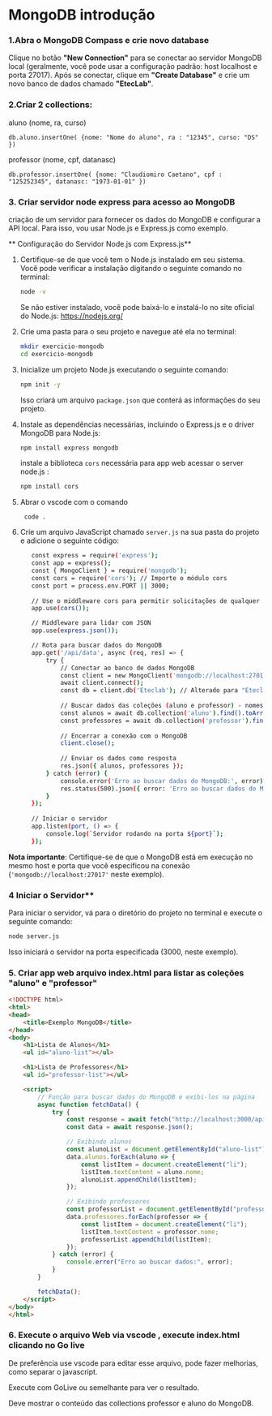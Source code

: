 
# MongoDB introdução

### 1.Abra o MongoDB Compass e crie novo database
Clique no botão **"New Connection"** para se conectar ao servidor MongoDB local (geralmente, você pode usar a configuração padrão: host localhost e porta 27017).
Após se conectar, clique em **"Create Database"** e crie um novo banco de dados chamado **"EtecLab"**.

### 2.Criar 2 collections:  

aluno (nome, ra, curso) 
```
db.aluno.insertOne( {nome: "Nome do aluno", ra : "12345", curso: "DS" })
```

professor (nome, cpf, datanasc) 

```
db.professor.insertOne( {nome: "Claudiomiro Caetano", cpf : "125252345", datanasc: "1973-01-01" })
```

### 3. Criar servidor node express para acesso ao MongoDB

criação de um servidor para fornecer os dados do MongoDB e configurar a API local. 
Para isso, vou usar Node.js e Express.js como exemplo.

** Configuração do Servidor Node.js com Express.js**

1. Certifique-se de que você tem o Node.js instalado em seu sistema. Você pode verificar a instalação digitando o seguinte comando no terminal:

   ```bash
   node -v
   ```

   Se não estiver instalado, você pode baixá-lo e instalá-lo no site oficial do Node.js: https://nodejs.org/

2. Crie uma pasta para o seu projeto e navegue até ela no terminal:

   ```bash
   mkdir exercicio-mongodb
   cd exercicio-mongodb
   ```

3. Inicialize um projeto Node.js executando o seguinte comando:

   ```bash
   npm init -y
   ```

   Isso criará um arquivo `package.json` que conterá as informações do seu projeto.

4. Instale as dependências necessárias, incluindo o Express.js e o driver MongoDB para Node.js:

   ```bash
   npm install express mongodb
   ```

   instale a biblioteca `cors` necessária para app web acessar o server node.js :

     ```bash
     npm install cors
     ```

5. Abrar o vscode com o comando
     ```
      code .
     ```
  
6. Crie um arquivo JavaScript chamado `server.js` na sua pasta do projeto e adicione o seguinte código:
   

   ```bash
      const express = require('express');
      const app = express();
      const { MongoClient } = require('mongodb');
      const cors = require('cors'); // Importe o módulo cors
      const port = process.env.PORT || 3000;
      
      // Use o middleware cors para permitir solicitações de qualquer origem
      app.use(cors());

      // Middleware para lidar com JSON
      app.use(express.json());

      // Rota para buscar dados do MongoDB
      app.get('/api/data', async (req, res) => {
          try {
              // Conectar ao banco de dados MongoDB
              const client = new MongoClient('mongodb://localhost:27017');
              await client.connect();
              const db = client.db('Eteclab'); // Alterado para "Eteclab"
      
              // Buscar dados das coleções (aluno e professor) - nomes das coleções alterados
              const alunos = await db.collection('aluno').find().toArray(); // Alterado para "aluno"
              const professores = await db.collection('professor').find().toArray(); // Alterado para "professor"
      
              // Encerrar a conexão com o MongoDB
              client.close();
      
              // Enviar os dados como resposta
              res.json({ alunos, professores });
          } catch (error) {
              console.error('Erro ao buscar dados do MongoDB:', error);
              res.status(500).json({ error: 'Erro ao buscar dados do MongoDB' });
          }
      });
      
      // Iniciar o servidor
      app.listen(port, () => {
          console.log(`Servidor rodando na porta ${port}`);
      });
   ```

**Nota importante**: Certifique-se de que o MongoDB está em execução no mesmo host e porta que você especificou na conexão (`'mongodb://localhost:27017'` neste exemplo).

### 4 Iniciar o Servidor**

Para iniciar o servidor, vá para o diretório do projeto no terminal e execute o seguinte comando:

```bash
node server.js
```
Isso iniciará o servidor na porta especificada (3000, neste exemplo).

### 5. Criar app web  arquivo **index.html** para listar as coleções "aluno" e "professor" 

```html
<!DOCTYPE html>
<html>
<head>
    <title>Exemplo MongoDB</title>
</head>
<body>
    <h1>Lista de Alunos</h1>
    <ul id="aluno-list"></ul>

    <h1>Lista de Professores</h1>
    <ul id="professor-list"></ul>

    <script>
        // Função para buscar dados do MongoDB e exibi-los na página
        async function fetchData() {
            try {
                const response = await fetch("http://localhost:3000/api/data");
                const data = await response.json();

                // Exibindo alunos
                const alunoList = document.getElementById("aluno-list");
                data.alunos.forEach(aluno => {
                    const listItem = document.createElement("li");
                    listItem.textContent = aluno.nome;
                    alunoList.appendChild(listItem);
                });

                // Exibindo professores
                const professorList = document.getElementById("professor-list");
                data.professores.forEach(professor => {
                    const listItem = document.createElement("li");
                    listItem.textContent = professor.nome;
                    professorList.appendChild(listItem);
                });
            } catch (error) {
                console.error("Erro ao buscar dados:", error);
            }
        }

        fetchData();
    </script>
</body>
</html>
```

### 6. Execute o arquivo Web via vscode , execute index.html clicando no **Go live** 

De preferência use vscode para editar esse arquivo, pode fazer melhorias, como separar o javascript.

Execute com GoLive ou semelhante para ver o resultado.

Deve mostrar o conteúdo das collections professor e aluno do MongoDB.


